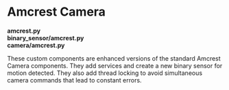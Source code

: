 # Amcrest Camera
__amcrest.py__  
__binary_sensor/amcrest.py__  
__camera/amcrest.py__

These custom components are enhanced versions of the standard Amcrest Camera components. They add services and create a new binary sensor for motion detected. They also add thread locking to avoid simultaneous camera commands that lead to constant errors.
